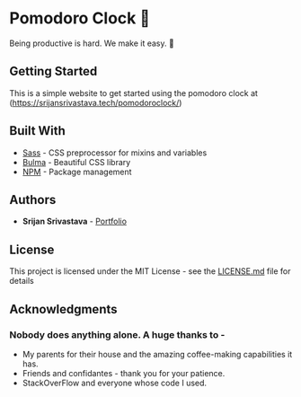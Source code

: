 # Pomodoro Clock :tomato:


Being productive is hard. We make it easy. :eggplant:


## Getting Started
This is a simple website to get started using the pomodoro clock at (https://srijansrivastava.tech/pomodoroclock/)

## Built With

* [Sass](https://sass-lang.com/) - CSS preprocessor for mixins and variables
* [Bulma](https://bulma.io/) - Beautiful CSS library 
* [NPM](https://nodejs.org/) - Package management

## Authors

* **Srijan Srivastava** - [Portfolio](https://srijansrivastava.tech/pomodoroclock/)


## License

This project is licensed under the MIT License - see the [LICENSE.md](LICENSE.md) file for details

## Acknowledgments

### Nobody does anything alone. A huge thanks to - 
* My parents for their house and the amazing coffee-making capabilities it has.
* Friends and confidantes - thank you for your patience.
* StackOverFlow and everyone whose code I used.
  
